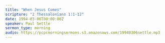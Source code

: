 ```yaml
---
title: "When Jesus Comes"
scripture: "2 Thessalonians 1:1-12"
date: 1994-03-06T00:00:00Z
speaker: Paul Settle
sermon_type: morning
audio: https://pcpcmorningsermons.s3.amazonaws.com/19940306settle.mp3 
---
```



